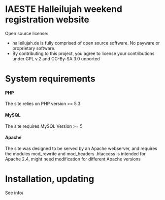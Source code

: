 # IAESTE Halleilujah weekend registration website

Open source license:

- halleilujah.de is fully comprised of open source software. No payware or proprietary software.
- By contributing to this project, you agree to license your contributions under GPL v.2 and CC-By-SA 3.0 unported

# System requirements #

#### PHP ####
The site relies on PHP version >= 5.3

#### MySQL ####
The site requires MySQL Version >= 5

#### Apache ####

The site was designed to be served by an Apache webserver, and requires the modules mod_rewrite and mod_headers
.htaccess is intended for Apache 2.4, might need modification for different Apache versions

# Installation, updating

See info/
